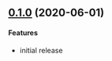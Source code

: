 ## [0.1.0](https://github.com/twada/mocha-spec-tree-reporter/releases/tag/v0.1.0) (2020-06-01)


#### Features

* initial release
